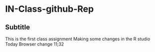 # IN-Class-github-Rep
## Subtitle 
This is the first class assignment
Making some changes in the R studio
Today
Browser change
11;32